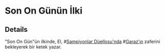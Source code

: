 # Son On Günün İlki


## Details
"Son On Gün"ün ilkinde, El, #[Şampiyonlar Düellosu'nda](events/contest-of-champions) #[Garaz’ın](characters/odium) zaferini bekleyerek bir ketek yazar.

